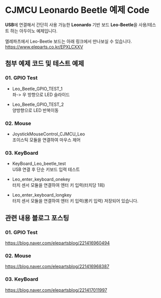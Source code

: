 
# CJMCU Leonardo Beetle 예제 Code  

  

**USB**에 연결해서 간단히 사용 가능한 **Leonardo** 기반 보드 **Leo-Beetle**을 사용/테스트 하는 아두이노 예제입니다.    

엘레파츠에서 Leo-Beetle 보드는 아래 링크에서 만나보실 수 있습니다.  
https://www.eleparts.co.kr/EPXLCXXV  
  

## 첨부 예제 코드 및 테스트 예제    

### 01. GPIO Test   
- Leo_Beetle_GPIO_TEST_1  
좌->  우  방향으로 LED 슬라이드  

- Leo_Beetle_GPIO_TEST_2  
양방향으로 LED 반복이동  

### 02. Mouse   
- JoystickMouseControl_CJMCU_Leo  
조이스틱 모듈을 연결하여 마우스 제어   

### 03. KeyBoard   
- KeyBoard_Leo_beetle_test  
USB 연결 후 단순 키보드 입력 테스트  

- Leo_enter_keyboard_onekey  
터치 센서 모듈을 연결하여 엔터 키 입력(터치당 1회)

- Leo_enter_keyboard_longkey  
터치 센서 모듈을 연결하여 엔터 키 입력(롱키 입력) 저장되어 있습니다.  

## 관련 내용 블로그 포스팅  

### 01. GPIO Test   

https://blog.naver.com/elepartsblog/221416960494  

### 02. Mouse   

https://blog.naver.com/elepartsblog/221416968387  

### 03. KeyBoard  

https://blog.naver.com/elepartsblog/221417011997  

